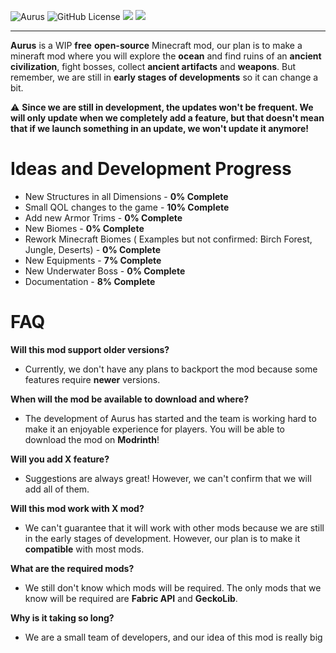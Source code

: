 ![Aurus](https://i.imgur.com/7M6znfp.png)
![GitHub License](https://img.shields.io/github/license/Dupernite/Aurus)
<a href="https://modrinth.com/mod/aurus"><img src="https://img.shields.io/modrinth/v/6UjXU2BV?logo=modrinth&link=https%3A%2F%2Fmodrinth.com%2Fmod%2Faurus"></a>
<a href="https://twitter.com/TeamAurus"><img src="https://img.shields.io/twitter/follow/TeamAurus?link=https%3A%2F%2Ftwitter.com%2Fteamaurus"></a>
<!--- ![Modrith Version](https://img.shields.io/modrinth/v/6UjXU2BV?logo=modrinth&link=https%3A%2F%2Fmodrinth.com%2Fmod%2Faurus) -->
<!--- ![Twitter Follow](https://img.shields.io/twitter/follow/TeamAurus?link=https%3A%2F%2Ftwitter.com%2Fteamaurus) -->


---
**Aurus** is a WIP **free** **open-source** Minecraft mod, our plan is to make a mineraft mod where you will explore the **ocean** and find ruins of an **ancient civilization**, fight bosses, collect **ancient artifacts** and **weapons**. 
But remember, we are still in **early stages of developments** so it can change a bit.

⚠️ **Since we are still in development, the updates won't be frequent. We will only update when we completely add a feature, but that doesn't mean that if we launch something in an update, we won't update it anymore!**

# Ideas and Development Progress

* New Structures in all Dimensions - **0% Complete** 
* Small QOL changes to the game - **10% Complete** 
* Add new Armor Trims - **0% Complete** 
* New Biomes - **0% Complete** 
* Rework Minecraft Biomes ( Examples but not confirmed: Birch Forest, Jungle, Deserts) - **0% Complete** 
* New Equipments - **7% Complete** 
* New Underwater Boss - **0% Complete** 
* Documentation - **8% Complete**

# FAQ
**Will this mod support older versions?**  
* Currently, we don't have any plans to backport the mod because some features require **newer** versions.

**When will the mod be available to download and where?**  
* The development of Aurus has started and the team is working hard to make it an enjoyable experience for players. You will be able to download the mod on **Modrinth**!

**Will you add X feature?**  
* Suggestions are always great! However, we can't confirm that we will add all of them.

**Will this mod work with X mod?**  
* We can't guarantee that it will work with other mods because we are still in the early stages of development. However, our plan is to make it **compatible** with most mods.

**What are the required mods?**  
* We still don't know which mods will be required. The only mods that we know will be required are **Fabric API** and **GeckoLib**.

**Why is it taking so long?**
* We are a small team of developers, and our idea of this mod is really big
